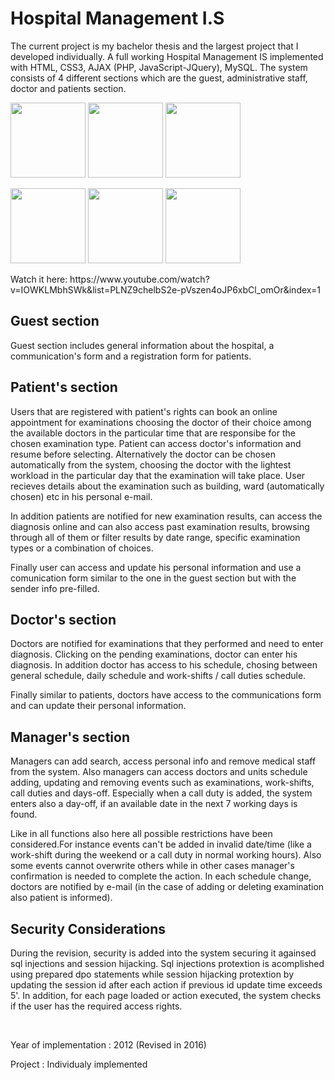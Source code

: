 <h1> Hospital Management I.S</h1>
<p>	The current project is my bachelor thesis and the largest project that I developed individually. 
A full working Hospital Management IS implemented with HTML, CSS3, AJAX (PHP, JavaScript-JQuery), MySQL. 
The system consists of 4 different sections which are the guest, administrative staff, doctor and patients section.</p>
<p>
  <img src="https://www.labrosb.com/project-thumbs/hms-patient.PNG" height="120px" />
  <img src="https://www.labrosb.com/project-thumbs/hms-patient2.PNG" height="120px" />
  <img src="https://www.labrosb.com/project-thumbs/hms-patient3.PNG" height="120px" />
</p>
<span>
  <img src="https://www.labrosb.com/project-thumbs/hms-doctor.PNG" height="120px" />
  <img src="https://www.labrosb.com/project-thumbs/hms-management.PNG" height="120px" />
  <img src="https://www.labrosb.com/project-thumbs/hms-management2.PNG" height="120px" />
</span>
<p> Watch it here: https://www.youtube.com/watch?v=IOWKLMbhSWk&list=PLNZ9chelbS2e-pVszen4oJP6xbCl_omOr&index=1</p>
<h2> Guest section </h2>
<p> Guest section includes general information about the hospital, a communication's form and a registration form for patients.</p>

<h2> Patient's section </h2>
<p> Users that are registered with patient's rights can book an online appointment for examinations choosing the doctor of their choice among the available doctors in the particular time that are responsibe for the chosen examination type. Patient can access doctor's information and resume before selecting. Alternatively the doctor can be chosen automatically from the system, choosing the doctor with the lightest workload in the particular day that the examination will take place. User recieves details about the examination such as building, ward (automatically chosen) etc in his personal e-mail.</p>
<p> In addition patients are notified for new examination results, can access the diagnosis online and can also access past examination results, browsing through all of them or filter results by date range, specific examination types or a combination of choices.</p>
<p> Finally user can access and update his personal information and use a comunication form similar to the one in the guest section but with the sender info pre-filled.</p>

<h2> Doctor's section </h2>
<p> Doctors are notified for examinations that they performed and need to enter diagnosis. Clicking on the pending examinations, doctor can enter his diagnosis. In addition doctor has access to his schedule, chosing between general schedule, daily schedule and work-shifts / call duties schedule.</p>
<p> Finally similar to patients, doctors have access to the communications form and can update their personal information.</p>

<h2> Manager's section </h2>
<p>	Managers can add search, access personal info and remove medical staff from the system. Also managers can access doctors and units schedule adding, updating and removing events such as examinations, work-shifts, call duties and days-off. Especially when a call duty is added, the system enters also a day-off, if an available date in the next 7 working days is found.</p>						
<p> Like in all functions also here all possible restrictions have been considered.For instance events can't be added in invalid date/time (like a work-shift during the weekend or a call duty in normal working hours). Also some events cannot overwrite others while in other cases manager's confirmation is needed to complete the action. In each schedule change, doctors are notified by e-mail (in the case of adding or deleting examination also patient is informed).</p> 	

<h2> Security Considerations </h2>
<p>	During the revision, security is added into the system securing it againsed sql injections and session hijacking. Sql injections protextion is acomplished using prepared dpo statements while session hijacking protextion by updating the session id after each action if previous id update time exceeds 5'. In addition, for each page loaded or action executed, the system checks if the user has the required access rights.</p>
<br>
<p>Year of implementation : 2012 (Revised in 2016)</p>
<p>Project : Individualy implemented</p>
